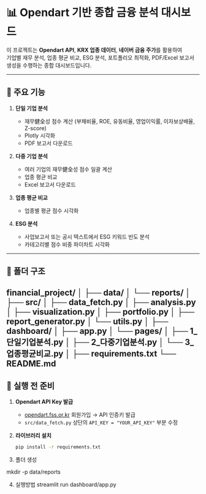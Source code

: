 # 📊 Opendart 기반 종합 금융 분석 대시보드

이 프로젝트는 **Opendart API**, **KRX 업종 데이터**, **네이버 금융 주가**를 활용하여  
기업별 재무 분석, 업종 평균 비교, ESG 분석, 포트폴리오 최적화, PDF/Excel 보고서 생성을 수행하는 종합 대시보드입니다.

---

## 🚀 주요 기능
1. **단일 기업 분석**
   - 재무健全성 점수 계산 (부채비율, ROE, 유동비율, 영업이익률, 이자보상배율, Z-score)
   - Plotly 시각화
   - PDF 보고서 다운로드

2. **다중 기업 분석**
   - 여러 기업의 재무健全성 점수 일괄 계산
   - 업종 평균 비교
   - Excel 보고서 다운로드

3. **업종 평균 비교**
   - 업종별 평균 점수 시각화

4. **ESG 분석**
   - 사업보고서 또는 공시 텍스트에서 ESG 키워드 빈도 분석
   - 카테고리별 점수 비중 파이차트 시각화

---

## 📂 폴더 구조
financial_project/
│
├── data/
│ └── reports/
│
├── src/
│ ├── data_fetch.py
│ ├── analysis.py
│ ├── visualization.py
│ ├── portfolio.py
│ ├── report_generator.py
│ └── utils.py
│
├── dashboard/
│ ├── app.py
│ └── pages/
│ ├── 1_단일기업분석.py
│ ├── 2_다중기업분석.py
│ └── 3_업종평균비교.py
│ 
├── requirements.txt
└── README.md
---

## 🔑 실행 전 준비
1. **Opendart API Key 발급**
   - [opendart.fss.or.kr](https://opendart.fss.or.kr/) 회원가입 → API 인증키 발급
   - `src/data_fetch.py` 상단의 `API_KEY = "YOUR_API_KEY"` 부분 수정

2. **라이브러리 설치**
   ```bash
   pip install -r requirements.txt

3. 폴더 생성

mkdir -p data/reports

4. 실행방법
streamlit run dashboard/app.py
